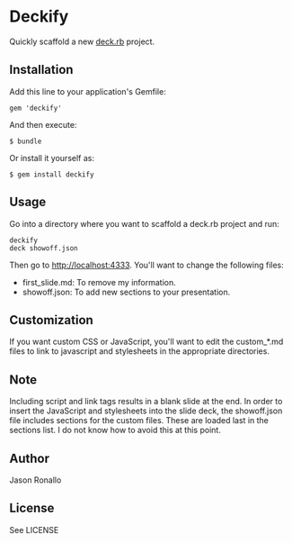 # Deckify

Quickly scaffold a new [deck.rb](https://github.com/alexch/deck.rb) project.

## Installation

Add this line to your application's Gemfile:

    gem 'deckify'

And then execute:

    $ bundle

Or install it yourself as:

    $ gem install deckify

## Usage

Go into a directory where you want to scaffold a deck.rb project and run:

```console
deckify
deck showoff.json
```

Then go to [http://localhost:4333](http://localhost:4333). You'll want to change the following files:

- first_slide.md: To remove my information.
- showoff.json: To add new sections to your presentation.

## Customization

If you want custom CSS or JavaScript, you'll want to edit the custom_*.md files to link to javascript and stylesheets in the appropriate directories. 

## Note

Including script and link tags results in a blank slide at the end. In order to insert the JavaScript and stylesheets into the slide deck, the showoff.json file includes sections for the custom files. These are loaded last in the sections list. I do not know how to avoid this at this point.

## Author

Jason Ronallo

## License

See LICENSE
